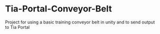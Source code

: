 # Tia-Portal-Conveyor-Belt
Project for using a basic training conveyor belt in unity and to send output to Tia Portal
